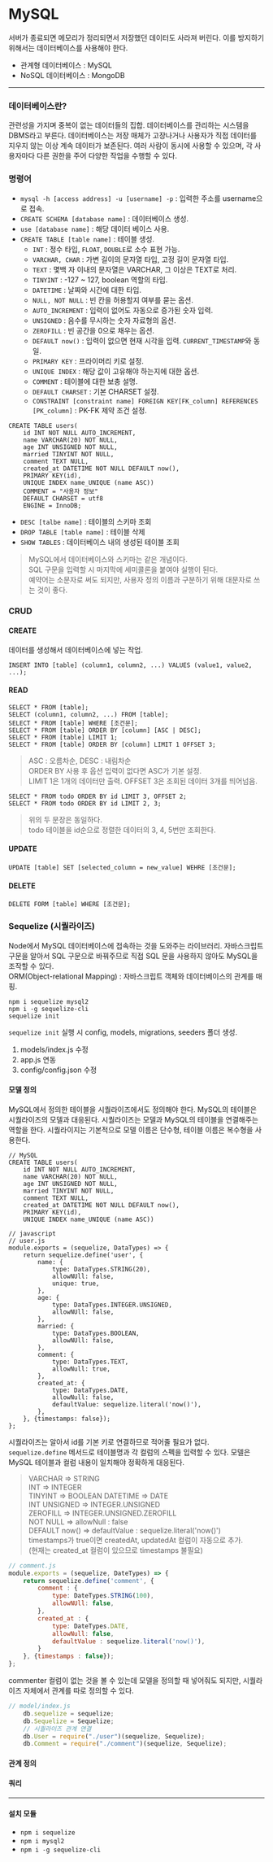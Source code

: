 # MySQL

서버가 종료되면 메모리가 정리되면서 저장했던 데이터도 사라져 버린다.
이를 방지하기 위해서는 데이터베이스를 사용해야 한다.
+ 관계형 데이터베이스 : MySQL
+ NoSQL 데이터베이스 : MongoDB
___

### 데이터베이스란?
관련성을 가지며 중복이 없는 데이터들의 집합. 데이터베이스를 관리하는 시스템을 DBMS라고 부른다.
데이터베이스는 저장 매체가 고장나거나 사용자가 직접 데이터를 지우지 않는 이상 계속 데이터가 보존된다.
여러 사람이 동시에 사용할 수 있으며, 각 사용자마다 다른 권한을 주어 다양한 작업을 수행할 수 있다.

### 명령어
+ `mysql -h [access address] -u [username] -p` : 입력한 주소를 username으로 접속.
+ `CREATE SCHEMA [database name]` : 데이터베이스 생성.
+ `use [database name]` : 해당 데이터 베이스 사용.
+ `CREATE TABLE [table name]` : 테이블 생성.
    + `INT` : 정수 타입, `FLOAT`, `DOUBLE`로 소수 표현 가능.
    + `VARCHAR, CHAR` : 가변 길이의 문자열 타입, 고정 길이 문자열 타입.
    + `TEXT` : 몇백 자 이내의 문자열은 VARCHAR, 그 이상은 TEXT로 처리.
    + `TINYINT` : -127 ~ 127, boolean 역할의 타입.
    + `DATETIME` : 날짜와 시간에 대한 타입.
    + `NULL, NOT NULL` : 빈 칸을 허용할지 여부를 묻는 옵션.
    + `AUTO_INCREMENT` : 입력이 없어도 자동으로 증가된 숫자 입력.
    + `UNSIGNED` : 음수를 무시하는 숫자 자료형의 옵션.
    + `ZEROFILL` : 빈 공간을 0으로 채우는 옵션.
    + `DEFAULT now()` : 입력이 없으면 현재 시각을 입력. `CURRENT_TIMESTAMP`와 동일.
    + `PRIMARY KEY` : 프라이머리 키로 설정.
    + `UNIQUE INDEX` : 해당 값이 고유해야 하는지에 대한 옵션.
    + `COMMENT` : 테이블에 대한 보충 설명.
    + `DEFAULT CHARSET` : 기본 CHARSET 설정.
    + `CONSTRAINT [constraint name] FOREIGN KEY[FK_column] REFERENCES [PK_column]` : PK-FK 제약 조건 설정.
```
CREATE TABLE users(
    id INT NOT NULL AUTO_INCREMENT,
    name VARCHAR(20) NOT NULL,
    age INT UNSIGNED NOT NULL,
    married TINYINT NOT NULL,
    comment TEXT NULL,
    created_at DATETIME NOT NULL DEFAULT now(),
    PRIMARY KEY(id),
    UNIQUE INDEX name_UNIQUE (name ASC))
    COMMENT = "사용자 정보"
    DEFAULT CHARSET = utf8
    ENGINE = InnoDB;
```
+ `DESC [talbe name]` : 테이블의 스키마 조회
+ `DROP TABLE [table name]` : 테이블 삭제
+ `SHOW TABLES` : 데이터베이스 내의 생성된 테이블 조회

> MySQL에서 데이터베이스와 스키마는 같은 개념이다.  
> SQL 구문을 입력할 시 마지막에 세미콜론을 붙여야 실행이 된다.  
> 예약어는 소문자로 써도 되지만, 사용자 정의 이름과 구분하기 위해 대문자로 쓰는 것이 좋다.

### CRUD

#### CREATE
데이터를 생성해서 데이터베이스에 넣는 작업.
```
INSERT INTO [table] (column1, column2, ...) VALUES (value1, value2, ...);
```

#### READ
```
SELECT * FROM [table];
SELECT (column1, column2, ...) FROM [table];
SELECT * FROM [table] WHERE [조건문];
SELECT * FROM [table] ORDER BY [column] [ASC | DESC];
SELECT * FROM [table] LIMIT 1;
SELECT * FROM [table] ORDER BY [column] LIMIT 1 OFFSET 3;
```

> ASC : 오름차순, DESC : 내림차순  
> ORDER BY 사용 후 옵션 입력이 없다면 ASC가 기본 설정.  
> LIMIT 1은 1개의 데이터만 출력.
> OFFSET 3은 조회된 데이터 3개를 띄어넘음.

```
SELECT * FROM todo ORDER BY id LIMIT 3, OFFSET 2;
SELECT * FROM todo ORDER BY id LIMIT 2, 3;
```
> 위의 두 문장은 동일하다.  
> todo 테이블을 id순으로 정렬한 데이터의 3, 4, 5번만 조회한다.

#### UPDATE
```
UPDATE [table] SET [selected_column = new_value] WEHRE [조건문];
```

#### DELETE
```
DELETE FORM [table] WHERE [조건문];
```

### Sequelize (시퀄라이즈)
Node에서 MySQL 데이터베이스에 접속하는 것을 도와주는 라이브러리.
자바스크립트 구문을 알아서 SQL 구문으로 바꿔주므로 직접 SQL 문을 사용하지 않아도 MySQL을 조작할 수 있다.  
ORM(Object-relational Mapping) : 자바스크립트 객체와 데이터베이스의 관계를 매핑.  
```
npm i sequelize mysql2
npm i -g sequelize-cli
sequelize init
```
`sequelize init` 실행 시 config, models, migrations, seeders 폴더 생성.
1. models/index.js 수정
2. app.js 연동
3. config/config.json 수정

#### 모델 정의
MySQL에서 정의한 테이블을 시퀄라이즈에서도 정의해야 한다.
MySQL의 테이블은 시퀄라이즈의 모델과 대응된다.
시퀄라이즈는 모델과 MySQL의 테이블을 연결해주는 역할을 한다.
시퀄라이지는 기본적으로 모델 이름은 단수형, 테이블 이름은 복수형을 사용한다.


```
// MySQL
CREATE TABLE users(
    id INT NOT NULL AUTO_INCREMENT,
    name VARCHAR(20) NOT NULL,
    age INT UNSIGNED NOT NULL,
    married TINYINT NOT NULL,
    comment TEXT NULL,
    created_at DATETIME NOT NULL DEFAULT now(),
    PRIMARY KEY(id),
    UNIQUE INDEX name_UNIQUE (name ASC))

// javascript
// user.js
module.exports = (sequelize, DataTypes) => {
    return sequelize.define('user', {
        name: {
            type: DataTypes.STRING(20),
            allowNUll: false,
            unique: true,
        },
        age: {
            type: DataTypes.INTEGER.UNSIGNED,
            allowNUll: false,
        },
        married: {
            type: DataTypes.BOOLEAN,
            allowNUll: false,
        },
        comment: {
            type: DataTypes.TEXT,
            allowNull: true,
        },
        created_at: {
            type: DataTypes.DATE,
            allowNull: false,
            defaultValue: sequelize.literal('now()'),
        },
    }, {timestamps: false});
};
```
시퀄라이즈는 알아서 id를 기본 키로 연결하므로 적어줄 필요가 없다.
`sequelize.define` 메서드로 테이블명과 각 컬럼의 스펙을 입력할 수 있다.
모델은 MySQL 테이블과 컬럼 내용이 일치해야 정확하게 대응된다.
> VARCHAR => STRING  
> INT => INTEGER  
> TINYINT => BOOLEAN
> DATETIME => DATE  
> INT UNSIGNED => INTEGER.UNSIGNED  
> ZEROFILL => INTEGER.UNSIGNED.ZEROFILL  
> NOT NULL => allowNull : false  
> DEFAULT now() => defaultValue : sequelize.literal('now()')  
> timestamps가 true이면 createdAt, updatedAt 컬럼이 자동으로 추가.  
> (현재는 created_at 컬럼이 있으므로 timestamps 불필요)

```javascript
// comment.js
module.exports = (sequelize, DateTypes) => {
    return sequelize.define('comment', {
        comment : {
            type: DateTypes.STRING(100),
            allowNUll: false,
        },
        created_at : {
            type: DateTypes.DATE,
            allowNull: false,
            defaultValue : sequelize.literal('now()'),
        }
    }, {timestamps : false});
};
```
commenter 컬럼이 없는 것을 볼 수 있는데 모델을 정의할 때 넣어줘도 되지만, 시퀄라이즈 자체에서 관계를 따로 정의할 수 있다. 

```javascript
// model/index.js
    db.sequelize = sequelize;
    db.Sequelize = Sequelize;
    // 시퀄라이즈 관계 연결
    db.User = require("./user")(sequelize, Sequelize);
    db.Comment = require("./comment")(sequelize, Sequelize);
```

#### 관계 정의
#### 쿼리
___
#### 설치 모듈
+ `npm i sequelize`
+ `npm i mysql2`
+ `npm i -g sequelize-cli`